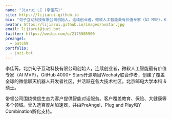 ```yaml
---
name: "Jiarui LI (李佳芮)"
site: https://lijiarui.github.io
bio: "句子互动科技有限公司创始人，连续创业者，微软人工智能最有价值专家（AI MVP），GitHub 4000+ Stars开源项目Wechaty联合作者"
avatar: https://lijiarui.github.io/images/avatar.jpg
email: lijiarui@juzi.bot
twitter: https://weibo.com/u/2175505900
preangel:
  - batch9
portfolio:
  - juzi-bot
---
```


李佳芮，北京句子互动科技有限公司创始人，连续创业者，微软人工智能最有价值专家（AI MVP），GitHub 4000+ Stars开源项目Wechaty联合作者，创建了覆盖全球的微信聊天机器人开发者社区，并活跃在各大技术社区。北京邮电大学本科 & 硕士。

带领公司围绕微信生态为客户提供智能对话服务。客户覆盖教育、保险、大健康等多个领域。曾入选百度AI加速器，并由PreAngel、Plug and Play和Y Combination孵化支持。
